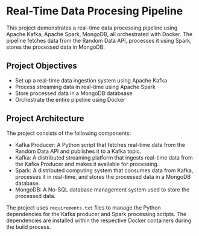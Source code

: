 # Real-Time Data Procesing Pipeline

This project demonstrates a real-time data processing pipeline using Apache Kafka, Apache Spark, MongoDB, all orchestrated with Docker. The pipeline fetches data from the Random Data API, processes it using Spark, stores the processed data in MongoDB.


## Project Objectives

- Set up a real-time data ingestion system using Apache Kafka
- Process streaming data in real-time using Apache Spark
- Store processed data in a MongoDB databsase
- Orchestrate the entire pipeline using Docker


## Project Architecture

The project consists of the following components:

- Kafka Producer: A Python script that fetches real-time data from the Random Data API and publishes it to a Kafka topic.
- Kafka: A distributed streaming platform that ingests real-time data from the Kafka Producer and makes it available for processing.
- Spark: A distributed computing system that consumes data from Kafka, processes it in real-time, and stores the processed data in a MongoDB database.
- MongoDB: A No-SQL database management system used to store the processed data.

The project uses `requirements.txt` files to manage the Python dependencies for the Kafka producer and Spark processing scripts. The dependencies are installed within the respective Docker containers during the build process.
